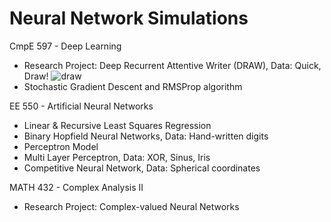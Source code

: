 # Neural Network Simulations 

CmpE 597 - Deep Learning
* Research Project: Deep Recurrent Attentive Writer (DRAW), Data: Quick, Draw!
![draw](https://github.com/melodiCyb/NeuralNetworks/blob/master/catdraw.gif)
* Stochastic Gradient Descent and RMSProp algorithm

EE 550 - Artificial Neural Networks 
* Linear & Recursive Least Squares Regression
* Binary Hopfield Neural Networks,  Data: Hand-written digits
* Perceptron Model
* Multi Layer Perceptron, Data: XOR, Sinus, Iris
* Competitive Neural Network, Data: Spherical coordinates

MATH 432 - Complex Analysis II 
* Research Project: Complex-valued Neural Networks 

